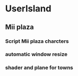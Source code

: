 # UserIsland

## Mii plaza
### Script Mii plaza charcters
### automatic window resize
### shader and plane for towns
